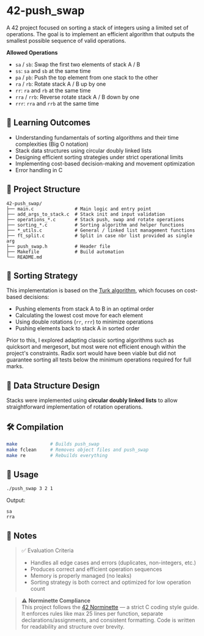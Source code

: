 # 42-push_swap

A 42 project focused on sorting a stack of integers using a limited set of operations. The goal is to implement an efficient algorithm that outputs the smallest possible sequence of valid operations.

**Allowed Operations**
- `sa` / `sb`: Swap the first two elements of stack A / B
- `ss`: `sa` and `sb` at the same time
- `pa` / `pb`: Push the top element from one stack to the other
- `ra` / `rb`: Rotate stack A / B up by one
- `rr`: `ra` and `rb` at the same time
- `rra` / `rrb`: Reverse rotate stack A / B down by one
- `rrr`: `rra` and `rrb` at the same time

## 🎯 Learning Outcomes

- Understanding fundamentals of sorting algorithms and their time complexities (Big O notation)
- Stack data structures using circular doubly linked lists
- Designing efficient sorting strategies under strict operational limits
- Implementing cost-based decision-making and movement optimization
- Error handling in C

## 📂 Project Structure

```
42-push_swap/
├── main.c               # Main logic and entry point
├── add_args_to_stack.c  # Stack init and input validation
├── operations_*.c       # Stack push, swap and rotate operations
├── sorting_*.c          # Sorting algorithm and helper functions
├── *_utils.c            # General / linked list management functions
├── ft_split.c           # Split in case nbr list provided as single arg
├── push_swap.h          # Header file
├── Makefile             # Build automation
└── README.md
```

## 🧩 Sorting Strategy

This implementation is based on the [Turk algorithm](https://github.com/alx-sch/push_swap?tab=readme-ov-file), which focuses on cost-based decisions:

- Pushing elements from stack A to B in an optimal order
- Calculating the lowest cost move for each element
- Using double rotations (`rr`, `rrr`) to minimize operations
- Pushing elements back to stack A in sorted order

Prior to this, I explored adapting classic sorting algorithms such as quicksort and mergesort, but most were not efficient enough within the project's constraints. Radix sort would have been viable but did not guarantee sorting all tests below the minimum operations required for full marks.

## 🧱 Data Structure Design

Stacks were implemented using **circular doubly linked lists** to allow straightforward implementation of rotation operations.

## 🛠️ Compilation

```bash
make            # Builds push_swap
make fclean     # Removes object files and push_swap
make re         # Rebuilds everything
```

## 🚀 Usage

```bash
./push_swap 3 2 1
```

Output:
```
sa
rra
```

## 📌 Notes

> ✅ Evaluation Criteria
> - Handles all edge cases and errors (duplicates, non-integers, etc.)
> - Produces correct and efficient operation sequences
> - Memory is properly managed (no leaks)
> - Sorting strategy is both correct and optimized for low operation count

> ⚠️ **Norminette Compliance**  
> This project follows the [42 Norminette](https://github.com/42School/norminette) — a strict C coding style guide. It enforces rules like max 25 lines per function, separate declarations/assignments, and consistent formatting. Code is written for readability and structure over brevity.
